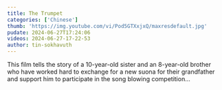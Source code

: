 ```yaml
---
title: The Trumpet
categories: ['Chinese']
thumb: 'https://img.youtube.com/vi/Pod5GTXxjxQ/maxresdefault.jpg'
pudate: 2024-06-27T17:24:06
videos: 2024-06-27-17-22-53
author: tin-sokhavuth
---
```

This film tells the story of a 10-year-old sister and an 8-year-old brother who have worked hard to exchange for a new suona for their grandfather and support him to participate in the song blowing competition...